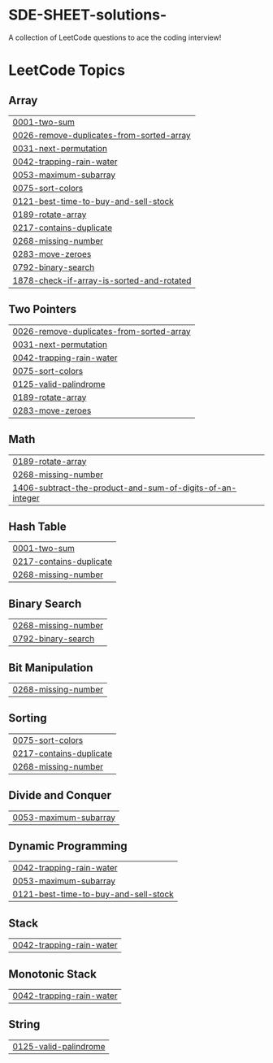 # SDE-SHEET-solutions-
A collection of LeetCode questions to ace the coding interview!

<!---LeetCode Topics Start-->
# LeetCode Topics
## Array
|  |
| ------- |
| [0001-two-sum](https://github.com/mukul792/SDE-SHEET-solutions-/tree/master/0001-two-sum) |
| [0026-remove-duplicates-from-sorted-array](https://github.com/mukul792/SDE-SHEET-solutions-/tree/master/0026-remove-duplicates-from-sorted-array) |
| [0031-next-permutation](https://github.com/mukul792/SDE-SHEET-solutions-/tree/master/0031-next-permutation) |
| [0042-trapping-rain-water](https://github.com/mukul792/SDE-SHEET-solutions-/tree/master/0042-trapping-rain-water) |
| [0053-maximum-subarray](https://github.com/mukul792/SDE-SHEET-solutions-/tree/master/0053-maximum-subarray) |
| [0075-sort-colors](https://github.com/mukul792/SDE-SHEET-solutions-/tree/master/0075-sort-colors) |
| [0121-best-time-to-buy-and-sell-stock](https://github.com/mukul792/SDE-SHEET-solutions-/tree/master/0121-best-time-to-buy-and-sell-stock) |
| [0189-rotate-array](https://github.com/mukul792/SDE-SHEET-solutions-/tree/master/0189-rotate-array) |
| [0217-contains-duplicate](https://github.com/mukul792/SDE-SHEET-solutions-/tree/master/0217-contains-duplicate) |
| [0268-missing-number](https://github.com/mukul792/SDE-SHEET-solutions-/tree/master/0268-missing-number) |
| [0283-move-zeroes](https://github.com/mukul792/SDE-SHEET-solutions-/tree/master/0283-move-zeroes) |
| [0792-binary-search](https://github.com/mukul792/SDE-SHEET-solutions-/tree/master/0792-binary-search) |
| [1878-check-if-array-is-sorted-and-rotated](https://github.com/mukul792/SDE-SHEET-solutions-/tree/master/1878-check-if-array-is-sorted-and-rotated) |
## Two Pointers
|  |
| ------- |
| [0026-remove-duplicates-from-sorted-array](https://github.com/mukul792/SDE-SHEET-solutions-/tree/master/0026-remove-duplicates-from-sorted-array) |
| [0031-next-permutation](https://github.com/mukul792/SDE-SHEET-solutions-/tree/master/0031-next-permutation) |
| [0042-trapping-rain-water](https://github.com/mukul792/SDE-SHEET-solutions-/tree/master/0042-trapping-rain-water) |
| [0075-sort-colors](https://github.com/mukul792/SDE-SHEET-solutions-/tree/master/0075-sort-colors) |
| [0125-valid-palindrome](https://github.com/mukul792/SDE-SHEET-solutions-/tree/master/0125-valid-palindrome) |
| [0189-rotate-array](https://github.com/mukul792/SDE-SHEET-solutions-/tree/master/0189-rotate-array) |
| [0283-move-zeroes](https://github.com/mukul792/SDE-SHEET-solutions-/tree/master/0283-move-zeroes) |
## Math
|  |
| ------- |
| [0189-rotate-array](https://github.com/mukul792/SDE-SHEET-solutions-/tree/master/0189-rotate-array) |
| [0268-missing-number](https://github.com/mukul792/SDE-SHEET-solutions-/tree/master/0268-missing-number) |
| [1406-subtract-the-product-and-sum-of-digits-of-an-integer](https://github.com/mukul792/SDE-SHEET-solutions-/tree/master/1406-subtract-the-product-and-sum-of-digits-of-an-integer) |
## Hash Table
|  |
| ------- |
| [0001-two-sum](https://github.com/mukul792/SDE-SHEET-solutions-/tree/master/0001-two-sum) |
| [0217-contains-duplicate](https://github.com/mukul792/SDE-SHEET-solutions-/tree/master/0217-contains-duplicate) |
| [0268-missing-number](https://github.com/mukul792/SDE-SHEET-solutions-/tree/master/0268-missing-number) |
## Binary Search
|  |
| ------- |
| [0268-missing-number](https://github.com/mukul792/SDE-SHEET-solutions-/tree/master/0268-missing-number) |
| [0792-binary-search](https://github.com/mukul792/SDE-SHEET-solutions-/tree/master/0792-binary-search) |
## Bit Manipulation
|  |
| ------- |
| [0268-missing-number](https://github.com/mukul792/SDE-SHEET-solutions-/tree/master/0268-missing-number) |
## Sorting
|  |
| ------- |
| [0075-sort-colors](https://github.com/mukul792/SDE-SHEET-solutions-/tree/master/0075-sort-colors) |
| [0217-contains-duplicate](https://github.com/mukul792/SDE-SHEET-solutions-/tree/master/0217-contains-duplicate) |
| [0268-missing-number](https://github.com/mukul792/SDE-SHEET-solutions-/tree/master/0268-missing-number) |
## Divide and Conquer
|  |
| ------- |
| [0053-maximum-subarray](https://github.com/mukul792/SDE-SHEET-solutions-/tree/master/0053-maximum-subarray) |
## Dynamic Programming
|  |
| ------- |
| [0042-trapping-rain-water](https://github.com/mukul792/SDE-SHEET-solutions-/tree/master/0042-trapping-rain-water) |
| [0053-maximum-subarray](https://github.com/mukul792/SDE-SHEET-solutions-/tree/master/0053-maximum-subarray) |
| [0121-best-time-to-buy-and-sell-stock](https://github.com/mukul792/SDE-SHEET-solutions-/tree/master/0121-best-time-to-buy-and-sell-stock) |
## Stack
|  |
| ------- |
| [0042-trapping-rain-water](https://github.com/mukul792/SDE-SHEET-solutions-/tree/master/0042-trapping-rain-water) |
## Monotonic Stack
|  |
| ------- |
| [0042-trapping-rain-water](https://github.com/mukul792/SDE-SHEET-solutions-/tree/master/0042-trapping-rain-water) |
## String
|  |
| ------- |
| [0125-valid-palindrome](https://github.com/mukul792/SDE-SHEET-solutions-/tree/master/0125-valid-palindrome) |
<!---LeetCode Topics End-->
